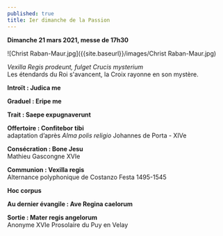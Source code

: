 ```yaml
---
published: true
title: Ier dimanche de la Passion
---
```

**Dimanche 21 mars 2021, messe de 17h30**  

![Christ Raban-Maur.jpg]({{site.baseurl}}/images/Christ Raban-Maur.jpg)

*Vexilla Regis prodeunt, fulget Crucis mysterium*  
Les étendards du Roi s'avancent, la Croix rayonne en son mystère.

**Introït : Judica me**

**Graduel : Eripe me**

**Trait : Saepe expugnaverunt**

**Offertoire : Confitebor tibi**  
adaptation d’après *Alma polis religio* Johannes de Porta - XIVe

**Consécration : Bone Jesu**  
Mathieu Gascongne XVIe

**Communion : Vexilla regis**  
Alternance polyphonique de Costanzo Festa 1495-1545

**Hoc corpus**

**Au dernier évangile : Ave Regina caelorum**

**Sortie : Mater regis angelorum**  
Anonyme XVIe Prosolaire du Puy en Velay
